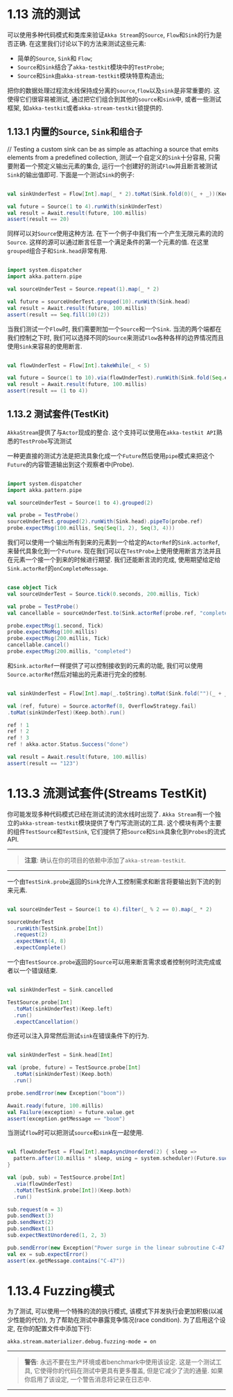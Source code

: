 # 1.13 流的测试

可以使用多种代码模式和类库来验证`Akka Stream`的`Source`, `Flow`和`Sink`的行为是否正确. 在这里我们讨论以下的方法来测试这些元素:

* 简单的`Source`, `Sink`和 `Flow`;
* `Source`和`Sink`结合了`akka-testkit`模块中的`TestProbe`;
* `Source`和`Sink`由`akka-stream-testkit`模块特意构造出;

把你的数据处理过程流水线保持成分离的`source`,`flow`以及`sink`是非常重要的. 这使得它们很容易被测试, 通过把它们组合到其他的`source`和`sink`中, 或者一些测试框架, 如`akka-testkit`或者`akka-stream-testkit`锁提供的.

## 1.13.1 内置的`Source`, `Sink`和`组合子`

// Testing a custom sink can be as simple as attaching a source that emits elements from a predefined collection,
测试一个自定义的`Sink`十分容易, 只需要附着一个预定义输出元素的集合, 运行一个创建好的测试`Flow`并且断言被测试`Sink`的输出值即可. 下面是一个测试`Sink`的例子:

```scala

val sinkUnderTest = Flow[Int].map(_ * 2).toMat(Sink.fold(0)(_ + _))(Keep.right)

val future = Source(1 to 4).runWith(sinkUnderTest)
val result = Await.result(future, 100.millis)
assert(result == 20)

```

同样可以对`Source`使用这种方法. 在下一个例子中我们有一个产生无限元素的流的`Source`. 这样的源可以通过断言任意一个满足条件的第一个元素的值. 在这里`grouped`组合子和`Sink.head`非常有用.

```scala

import system.dispatcher
import akka.pattern.pipe

val sourceUnderTest = Source.repeat(1).map(_ * 2)

val future = sourceUnderTest.grouped(10).runWith(Sink.head)
val result = Await.result(future, 100.millis)
assert(result == Seq.fill(10)(2))

```

当我们测试一个`Flow`时, 我们需要附加一个`Source`和一个`Sink`. 当流的两个端都在我们控制之下时, 我们可以选择不同的`Source`来测试`Flow`各种各样的边界情况而且使用`Sink`来容易的使用断言. 

```scala

val flowUnderTest = Flow[Int].takeWhile(_ < 5)

val future = Source(1 to 10).via(flowUnderTest).runWith(Sink.fold(Seq.empty[Int])(_ :+ _))
val result = Await.result(future, 100.millis)
assert(result == (1 to 4))

```

## 1.13.2 测试套件(TestKit)

`AkkaStream`提供了与`Actor`现成的整合. 这个支持可以使用在`akka-testkit API`熟悉的`TestProbe`写流测试

一种更直接的测试方法是把流具象化成一个`Future`然后使用`pipe`模式来把这个`Future`的内容管道输出到这个观察者中(Probe).

```scala

import system.dispatcher
import akka.pattern.pipe

val sourceUnderTest = Source(1 to 4).grouped(2)

val probe = TestProbe()
sourceUnderTest.grouped(2).runWith(Sink.head).pipeTo(probe.ref)
probe.expectMsg(100.millis, Seq(Seq(1, 2), Seq(3, 4)))

```

我们可以使用一个输出所有到来的元素到一个给定的`ActorRef`的`Sink.actorRef`, 来替代具象化到一个`Future`.  现在我们可以在`TestProbe`上使用使用断言方法并且在元素一个接一个到来的时候进行期望. 我们还能断言流的完成, 使用期望给定给`Sink.actorRef`的`onCompleteMessage`.

```scala

case object Tick
val sourceUnderTest = Source.tick(0.seconds, 200.millis, Tick)

val probe = TestProbe()
val cancellable = sourceUnderTest.to(Sink.actorRef(probe.ref, "completed")).run()

probe.expectMsg(1.second, Tick)
probe.expectNoMsg(100.millis)
probe.expectMsg(200.millis, Tick)
cancellable.cancel()
probe.expectMsg(200.millis, "completed")

```

和`Sink.actorRef`一样提供了可以控制接收到的元素的功能, 我们可以使用`Source.actorRef`然后对输出的元素进行完全的控制. 

```scala

val sinkUnderTest = Flow[Int].map(_.toString).toMat(Sink.fold("")(_ + _))(Keep.right)

val (ref, future) = Source.actorRef(8, OverflowStrategy.fail)
.toMat(sinkUnderTest)(Keep.both).run()

ref ! 1
ref ! 2
ref ! 3
ref ! akka.actor.Status.Success("done")

val result = Await.result(future, 100.millis)
assert(result == "123")

```

# 1.13.3 流测试套件(Streams TestKit)

你可能发现多种代码模式已经在测试流的流水线时出现了. `Akka Stream`有一个独立的`akka-stream-testkit`模块提供了专门写流测试的工具. 这个模块有两个主要的组件`TestSource`和`TestSink`, 它们提供了把`Source`和`Sink`具象化到`Probes`的流式API.

---

> **注意**: 确认在你的项目的依赖中添加了`akka-stream-testkit`.

---

一个由`TestSink.probe`返回的`Sink`允许人工控制需求和断言将要输出到下流的到来元素.

```scala

val sourceUnderTest = Source(1 to 4).filter(_ % 2 == 0).map(_ * 2)

sourceUnderTest
  .runWith(TestSink.probe[Int])
  .request(2)
  .expectNext(4, 8)
  .expectComplete()

```

一个由`TestSource.probe`返回的`Source`可以用来断言需求或者控制何时流完成或者以一个错误结束.

```scala

val sinkUnderTest = Sink.cancelled

TestSource.probe[Int]
  .toMat(sinkUnderTest)(Keep.left)
  .run()
  .expectCancellation()

```

你还可以注入异常然后测试`sink`在错误条件下的行为.

```scala

val sinkUnderTest = Sink.head[Int]

val (probe, future) = TestSource.probe[Int]
  .toMat(sinkUnderTest)(Keep.both)
  .run()

probe.sendError(new Exception("boom"))

Await.ready(future, 100.millis)
val Failure(exception) = future.value.get
assert(exception.getMessage == "boom")

```

当测试`flow`时可以把测试`source`和`sink`在一起使用.

```scala

val flowUnderTest = Flow[Int].mapAsyncUnordered(2) { sleep =>
  pattern.after(10.millis * sleep, using = system.scheduler)(Future.successful(sleep))
}

val (pub, sub) = TestSource.probe[Int]
  .via(flowUnderTest)
  .toMat(TestSink.probe[Int])(Keep.both)
  .run()

sub.request(n = 3)
pub.sendNext(3)
pub.sendNext(2)
pub.sendNext(1)
sub.expectNextUnordered(1, 2, 3)

pub.sendError(new Exception("Power surge in the linear subroutine C-47!"))
val ex = sub.expectError()
assert(ex.getMessage.contains("C-47"))

```

# 1.13.4 Fuzzing模式

为了测试, 可以使用一个特殊的流的执行模式, 该模式下并发执行会更加积极(以减少性能的代价), 为了帮助在测试中暴露竞争情况(race condition). 为了启用这个设定, 在你的配置文件中添加下行:

```
akka.stream.materializer.debug.fuzzing-mode = on

```

---

> **警告**: 永远不要在生产环境或者benchmark中使用该设定. 这是一个测试工具, 它使得你的代码在测试中更具有更多覆盖, 但是它减少了流的通量. 如果你启用了该设定, 一个警告消息将记录在日志中.

---


